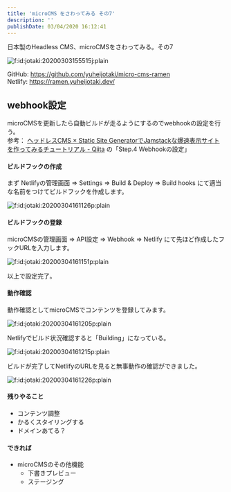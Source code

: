 ```yaml
---
title: 'microCMS をさわってみる その7'
description: ''
publishDate: 03/04/2020 16:12:41
---
```


<p>日本製のHeadless CMS、microCMSをさわってみる。その7</p>

<p><span itemscope itemtype="http://schema.org/Photograph"><img src="https://cdn-ak.f.st-hatena.com/images/fotolife/j/jotaki/20200303/20200303155515.jpg" alt="f:id:jotaki:20200303155515j:plain" title="f:id:jotaki:20200303155515j:plain" class="hatena-fotolife" itemprop="image"></span></p>

<p>GitHub: <a href="https://github.com/yuheijotaki/micro-cms-ramen">https://github.com/yuheijotaki/micro-cms-ramen</a><br />
Netlify: <a href="https://ramen.yuheijotaki.dev/">https://ramen.yuheijotaki.dev/</a></p>

<h2>webhook設定</h2>

<p>microCMSを更新したら自動ビルドが走るようにするのでwebhookの設定を行う。<br />
参考： <a href="https://qiita.com/ohnaka0410/items/c2f6d7c90330c1d97c69#step4-webhook%E3%81%AE%E8%A8%AD%E5%AE%9A">ヘッドレスCMS × Static Site GeneratorでJamstackな爆速表示サイトを作ってみるチュートリアル - Qiita</a> の「Step.4 Webhookの設定」</p>

<h4>ビルドフックの作成</h4>

<p>まず Netlifyの管理画面 => Settings => Build &amp; Deploy => Build hooks にて適当な名前をつけてビルドフックを作成します。</p>

<p><span itemscope itemtype="http://schema.org/Photograph"><img src="/images/hatena/20200304161126.png" alt="f:id:jotaki:20200304161126p:plain" title="f:id:jotaki:20200304161126p:plain" class="hatena-fotolife" itemprop="image"></span></p>

<h4>ビルドフックの登録</h4>

<p>microCMSの管理画面 => API設定 => Webhook => Netlify にて先ほど作成したフックURLを入力します。</p>

<p><span itemscope itemtype="http://schema.org/Photograph"><img src="/images/hatena/20200304161151.png" alt="f:id:jotaki:20200304161151p:plain" title="f:id:jotaki:20200304161151p:plain" class="hatena-fotolife" itemprop="image"></span></p>

<p>以上で設定完了。</p>

<h4>動作確認</h4>

<p>動作確認としてmicroCMSでコンテンツを登録してみます。</p>

<p><span itemscope itemtype="http://schema.org/Photograph"><img src="/images/hatena/20200304161205.png" alt="f:id:jotaki:20200304161205p:plain" title="f:id:jotaki:20200304161205p:plain" class="hatena-fotolife" itemprop="image"></span></p>

<p>Netlifyでビルド状況確認すると「Building」になっている。</p>

<p><span itemscope itemtype="http://schema.org/Photograph"><img src="/images/hatena/20200304161215.png" alt="f:id:jotaki:20200304161215p:plain" title="f:id:jotaki:20200304161215p:plain" class="hatena-fotolife" itemprop="image"></span></p>

<p>ビルドが完了してNetlifyのURLを見ると無事動作の確認ができました。</p>

<p><span itemscope itemtype="http://schema.org/Photograph"><img src="/images/hatena/20200304161226.png" alt="f:id:jotaki:20200304161226p:plain" title="f:id:jotaki:20200304161226p:plain" class="hatena-fotolife" itemprop="image"></span></p>

<h4>残りやること</h4>

<ul>
<li>コンテンツ調整</li>
<li>かるくスタイリングする</li>
<li>ドメインあてる？</li>
</ul>

<h4>できれば</h4>

<ul>
<li>microCMSのその他機能

<ul>
<li>下書きプレビュー</li>
<li>ステージング</li>
</ul>
</li>
</ul>
